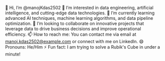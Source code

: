 👋 Hi, I’m @manojKdas2502
👀 I’m interested in data engineering, artificial intelligence, and cutting-edge data technologies.
🌱 I’m currently learning advanced AI techniques, machine learning algorithms, and data pipeline optimization.
💞️ I’m looking to collaborate on innovative projects that leverage data to drive business decisions and improve operational efficiency.
📫 How to reach me: You can contact me via email at manoj.kdas2502@example.com or connect with me on LinkedIn.
😄 Pronouns: He/Him
⚡ Fun fact: I am trying to solve a Rubik's Cube in under a minute!
<!---
manojKdas2502/manojKdas2502 is a ✨ special ✨ repository because its `README.md` (this file) appears on your GitHub profile.
You can click the Preview link to take a look at your changes.
--->
